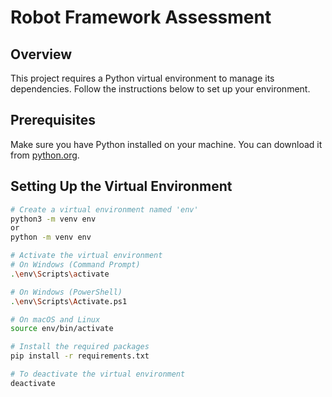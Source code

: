 # Robot Framework Assessment

## Overview

This project requires a Python virtual environment to manage its dependencies. Follow the instructions below to set up your environment.

## Prerequisites

Make sure you have Python installed on your machine. You can download it from [python.org](https://www.python.org/downloads/).

## Setting Up the Virtual Environment

```bash
# Create a virtual environment named 'env'
python3 -m venv env
or
python -m venv env

# Activate the virtual environment
# On Windows (Command Prompt)
.\env\Scripts\activate

# On Windows (PowerShell)
.\env\Scripts\Activate.ps1

# On macOS and Linux
source env/bin/activate

# Install the required packages
pip install -r requirements.txt

# To deactivate the virtual environment
deactivate

